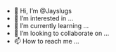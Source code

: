 - 👋 Hi, I’m @Jayslugs
- 👀 I’m interested in ...
- 🌱 I’m currently learning ...
- 💞️ I’m looking to collaborate on ...
- 📫 How to reach me ...

<!---
Jayslugs/Jayslugs is a ✨ special ✨ repository because its `README.md` (this file) appears on your GitHub profile.
You can click the Preview link to take a look at your changes.
--->
